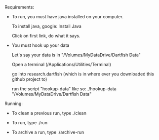 Requirements:

* To run, you must have java installed on your computer.

	To install java, google:
	Install Java

	Click on first link, do what it says.


* You must hook up your data

	Let's say your data is in "/Volumes/MyDataDrive/Dartfish Data"

	Open a terminal (/Applications/Utilities/Terminal)

	go into research.dartfish (which is in where ever you downloaded this github project to)

	run the script "hookup-data" like so:
	./hookup-data "/Volumes/MyDataDrive/Dartfish Data"


Running:


* To clean a previous run, type
./clean


* To run, type
./run

* To archive a run, type
./archive-run
